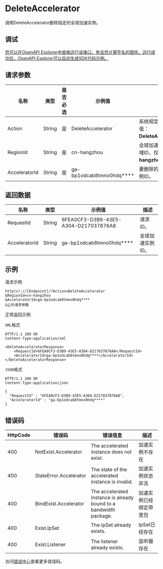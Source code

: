 # DeleteAccelerator

调用DeleteAccelerator删除指定的全球加速实例。

## 调试

[您可以在OpenAPI Explorer中直接运行该接口，免去您计算签名的困扰。运行成功后，OpenAPI Explorer可以自动生成SDK代码示例。](https://api.aliyun.com/#product=Ga&api=DeleteAccelerator&type=RPC&version=2019-11-20)

## 请求参数

|名称|类型|是否必选|示例值|描述|
|--|--|----|---|--|
|Action|String|是|DeleteAccelerator|系统规定参数。取值：**DeleteAccelerator**。 |
|RegionId|String|是|cn-hangzhou|全球加速实例所属地域ID，仅取值**cn-hangzhou**。 |
|AcceleratorId|String|是|ga-bp1odcab8tmno0hdq\*\*\*\*|要删除的全球加速实例ID。 |

## 返回数据

|名称|类型|示例值|描述|
|--|--|---|--|
|RequestId|String|6FEA0CF3-D3B9-43E5-A304-D217037876A8|请求ID。 |
|AcceleratorId|String|ga-bp1odcab8tmno0hdq\*\*\*\*|全球加速实例ID。 |

## 示例

请求示例

```
http(s)://[Endpoint]/?Action=DeleteAccelerator
&RegionId=cn-hangzhou
&AcceleratorId=ga-bp1odcab8tmno0hdq****
&公共请求参数
```

正常返回示例

`XML`格式

```
HTTP/1.1 200 OK
Content-Type:application/xml

<DeleteAcceleratorResponse>
    <RequestId>6FEA0CF3-D3B9-43E5-A304-D217037876A8</RequestId>
    <AcceleratorId>ga-bp1odcab8tmno0hdq****</AcceleratorId>
</DeleteAcceleratorResponse>
```

`JSON`格式

```
HTTP/1.1 200 OK
Content-Type:application/json

{
  "RequestId" : "6FEA0CF3-D3B9-43E5-A304-D217037876A8",
  "AcceleratorId" : "ga-bp1odcab8tmno0hdq****"
}
```

## 错误码

|HttpCode|错误码|错误信息|描述|
|--------|---|----|--|
|400|NotExist.Accelerator|The accelerated instance does not exist.|加速实例不存在|
|400|StateError.Accelerator|The state of the accelerated instance is invalid.|加速实例状态非法|
|400|BindExist.Accelerator|The accelerated instance is already bound to a bandwidth package.|加速实例已经绑定带宽包|
|400|Exist.IpSet|The IpSet already exists.|IpSet已经存在|
|400|Exist.Listener|The listener already exists.|监听器存在|

访问[错误中心](https://error-center.aliyun.com/status/product/Ga)查看更多错误码。

